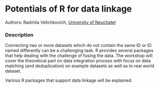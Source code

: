 # Potentials of R for data linkage

Authors: Radmila 	Velichkovich, [University of Neuchatel](https://www.unine.ch/)

### Description

Connecting two or more datasets which do not contain the same ID or ID named differently can be a challenging task. R provides several packages that help dealing with the challenge of fusing the data. 
The workshop will cover the theoretical part on data integration process with focus on data matching (and deduplication) on example datasets as well as to real world dataset. 

Various R packages that support data linkage will be explained. 
